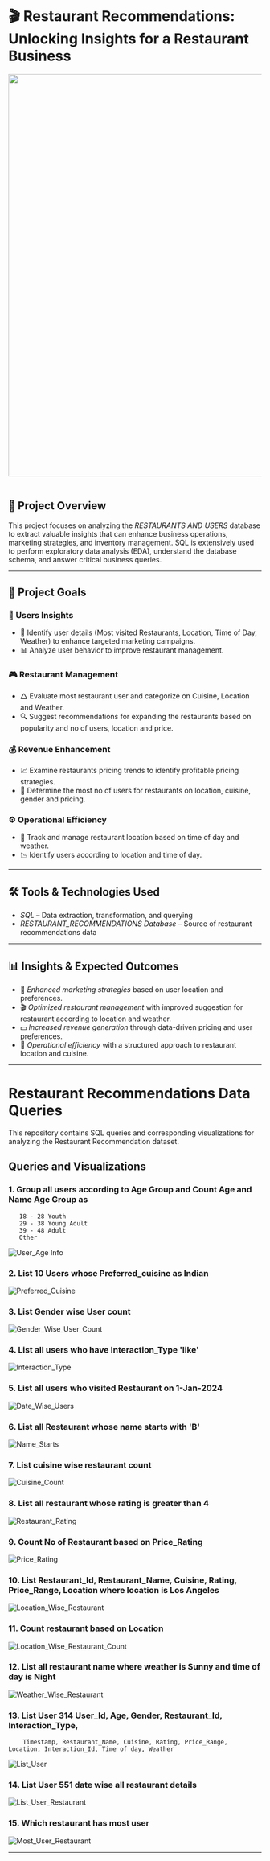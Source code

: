 # 🎬 Restaurant Recommendations: Unlocking Insights for a Restaurant Business

<img src="./Code_Outputs/Img10_Restaurant.png" width="6000" height="800"/>&nbsp;

## 📌 Project Overview
This project focuses on analyzing the *RESTAURANTS AND USERS* database to extract valuable insights that can enhance business operations, marketing strategies, and inventory management. SQL is extensively used to perform exploratory data analysis (EDA), understand the database schema, and answer critical business queries.


---

## 🎯 Project Goals

### 🛒 Users Insights

- 📌 Identify user details (Most visited Restaurants, Location, Time of Day, Weather) to enhance targeted marketing campaigns.
- 📊 Analyze user behavior to improve restaurant management.

### 🎮 Restaurant Management

- 🛆 Evaluate most restaurant user and categorize on Cuisine, Location and Weather.
- 🔍 Suggest recommendations for expanding the restaurants based on popularity and no of users, location and price.

### 💰 Revenue Enhancement

- 📈 Examine restaurants pricing trends to identify profitable pricing strategies.
- 🎥 Determine the most no of users for restaurants on location, cuisine, gender and pricing.

### ⚙️ Operational Efficiency

- 📌 Track and manage restaurant location based on time of day and weather.
- 📉 Identify users according to location and time of day.

---

## 🛠️ Tools & Technologies Used
- *SQL* – Data extraction, transformation, and querying
- *RESTAURANT_RECOMMENDATIONS Database* – Source of restaurant recommendations data

---

## 📊 Insights & Expected Outcomes
- 📢 *Enhanced marketing strategies* based on user location and preferences.
- 🎬 *Optimized restaurant management* with improved suggestion for restaurant according to location and weather.
- 💵 *Increased revenue generation* through data-driven pricing and user preferences.
- 📌 *Operational efficiency* with a structured approach to restaurant location and cuisine.

---

# Restaurant Recommendations Data Queries

This repository contains SQL queries and corresponding visualizations for analyzing the Restaurant Recommendation dataset.

## Queries and Visualizations

### 1. Group all users according to Age Group and Count Age and Name Age Group as  
       18 - 28 Youth
       29 - 38 Young Adult
       39 - 48 Adult
       Other

![User_Age Info](Code_Outputs/Img1_Restaurant.png)

### 2. List 10 Users whose Preferred_cuisine as Indian
![Preferred_Cuisine](Code_Outputs/Img2_Restaurant.png)

### 3. List Gender wise User count
![Gender_Wise_User_Count](Code_Outputs/Img3_Restaurant.png)

### 4. List all users who have Interaction_Type 'like'
![Interaction_Type](Code_Outputs/Img4_Restaurant.png)

### 5. List all users who visited Restaurant on 1-Jan-2024
![Date_Wise_Users](Code_Outputs/Img5_Restaurant.png)

### 6. List all Restaurant whose name starts with 'B'
![Name_Starts](Code_Outputs/Img6_Restaurant.png)

### 7. List cuisine wise restaurant count
![Cuisine_Count](Code_Outputs/Img7_Restaurant.png)

### 8. List all restaurant whose rating is greater than 4
![Restaurant_Rating](Code_Outputs/Img8_Restaurant.png)

### 9. Count No of Restaurant based on Price_Rating
![Price_Rating](Code_Outputs/Img9_Restaurant.png)

### 10. List Restaurant_Id, Restaurant_Name, Cuisine, Rating, Price_Range, Location where location is Los Angeles
![Location_Wise_Restaurant](Code_Outputs/Img10_Restaurant.png)

### 11. Count restaurant based on Location
![Location_Wise_Restaurant_Count](Code_Outputs/Img11_Restaurant.png)

### 12. List all restaurant name where weather is Sunny and time of day is Night
![Weather_Wise_Restaurant](Code_Outputs/Img12_Restaurant.png)

### 13. List User 314 User_Id, Age, Gender, Restaurant_Id, Interaction_Type, 
        Timestamp, Restaurant_Name, Cuisine, Rating, Price_Range, Location, Interaction_Id, Time of day, Weather
![List_User](Code_Outputs/Img13_Restaurant.png)

### 14. List User 551 date wise all restaurant details
![List_User_Restaurant](Code_Outputs/Img14_Restaurant.png)

### 15. Which restaurant has most user
![Most_User_Restaurant](Code_Outputs/Img15_Restaurant.png)

---
